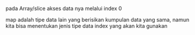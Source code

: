 pada Array/slice akses data nya melalui index 0

map adalah tipe data lain yang berisikan kumpulan data yang sama, namun kita bisa menentukan jenis tipe data index yang akan kita gunakan

